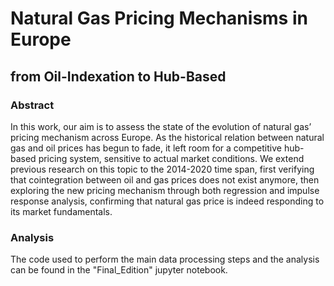 # Natural Gas Pricing Mechanisms in Europe
## from Oil-Indexation to Hub-Based

### Abstract
In this work, our aim is to assess the state of the evolution of natural gas’ pricing mechanism across Europe. As the historical relation between natural gas and oil prices has begun to fade, it left room for a competitive hub-based pricing system, sensitive to actual market conditions. We extend previous research on this topic to the 2014-2020 time span, first verifying that cointegration between oil and gas prices does not exist anymore, then exploring the new pricing mechanism through both regression and impulse response analysis, confirming that natural gas price is indeed responding to its market fundamentals.

### Analysis
The code used to perform the main data processing steps and the analysis can be found in the "Final_Edition" jupyter notebook.
